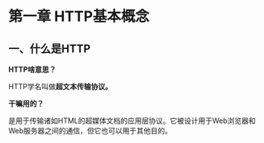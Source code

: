 # 第一章 HTTP基本概念

## 一、什么是HTTP

**HTTP啥意思？**

HTTP学名叫做**超文本传输协议。**

**干嘛用的？**

是用于传输诸如HTML的超媒体文档的应用层协议。它被设计用于Web浏览器和Web服务器之间的通信，但它也可以用于其他目的。



